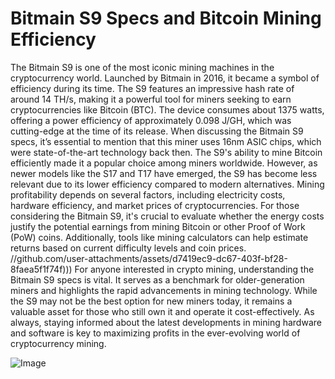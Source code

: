 # Bitmain S9 Specs and Bitcoin Mining Efficiency
The Bitmain S9 is one of the most iconic mining machines in the cryptocurrency world. Launched by Bitmain in 2016, it became a symbol of efficiency during its time. The S9 features an impressive hash rate of around 14 TH/s, making it a powerful tool for miners seeking to earn cryptocurrencies like Bitcoin (BTC). The device consumes about 1375 watts, offering a power efficiency of approximately 0.098 J/GH, which was cutting-edge at the time of its release.
When discussing the Bitmain S9 specs, it’s essential to mention that this miner uses 16nm ASIC chips, which were state-of-the-art technology back then. The S9's ability to mine Bitcoin efficiently made it a popular choice among miners worldwide. However, as newer models like the S17 and T17 have emerged, the S9 has become less relevant due to its lower efficiency compared to modern alternatives.
Mining profitability depends on several factors, including electricity costs, hardware efficiency, and market prices of cryptocurrencies. For those considering the Bitmain S9, it's crucial to evaluate whether the energy costs justify the potential earnings from mining Bitcoin or other Proof of Work (PoW) coins. Additionally, tools like mining calculators can help estimate returns based on current difficulty levels and coin prices.
 //github.com/user-attachments/assets/d7419ec9-dc67-403f-bf28-8faea5f1f74f)))
For anyone interested in crypto mining, understanding the Bitmain S9 specs is vital. It serves as a benchmark for older-generation miners and highlights the rapid advancements in mining technology. While the S9 may not be the best option for new miners today, it remains a valuable asset for those who still own it and operate it cost-effectively. As always, staying informed about the latest developments in mining hardware and software is key to maximizing profits in the ever-evolving world of cryptocurrency mining.

![Image](https://github.com/user-attachments/assets/d7419ec9-dc67-403f-bf28-8faea5f1f74f)
